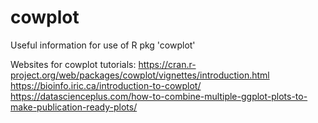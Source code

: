 # cowplot
Useful information for use of R pkg 'cowplot'

Websites for cowplot tutorials:
https://cran.r-project.org/web/packages/cowplot/vignettes/introduction.html
https://bioinfo.iric.ca/introduction-to-cowplot/
https://datascienceplus.com/how-to-combine-multiple-ggplot-plots-to-make-publication-ready-plots/
